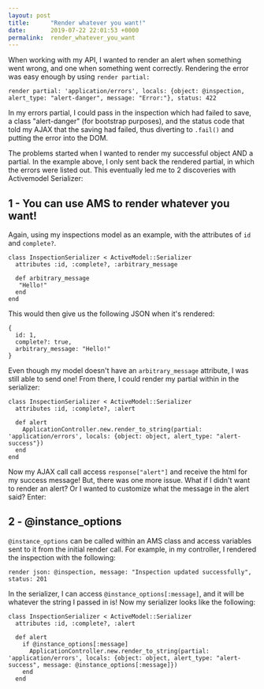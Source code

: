 ```yaml
---
layout: post
title:      "Render whatever you want!"
date:       2019-07-22 22:01:53 +0000
permalink:  render_whatever_you_want
---
```



When working with my API, I wanted to render an alert when something went wrong, and one when something went correctly. Rendering the error was easy enough by using `render partial:`
```
render partial: 'application/errors', locals: {object: @inspection, alert_type: "alert-danger", message: "Error:"}, status: 422
```
In my errors partial, I could pass in the inspection which had failed to save, a class "alert-danger" (for bootstrap purposes), and the status code that told my AJAX that the saving had failed, thus diverting to `.fail()` and putting the error into the DOM.

The problems started when I wanted to render my successful object AND a partial. In the example above, I only sent back the rendered partial, in which the errors were listed out. This eventually led me to 2 discoveries with Activemodel Serializer:

## 1 - You can use AMS to render whatever you want!
Again, using my inspections model as an example, with the attributes of `id` and `complete?`.
```
class InspectionSerializer < ActiveModel::Serializer
  attributes :id, :complete?, :arbitrary_message
  
  def arbitrary_message
   "Hello!"
  end
end
```

This would then give us the following JSON when it's rendered:
```
{
  id: 1,
  complete?: true,
  arbitrary_message: "Hello!"
}
```

Even though my model doesn't have an `arbitrary_message` attribute, I was still able to send one! From there, I could render my partial within in the serializer:

```
class InspectionSerializer < ActiveModel::Serializer
  attributes :id, :complete?, :alert
	
  def alert
    ApplicationController.new.render_to_string(partial: 'application/errors', locals: {object: object, alert_type: "alert-success"})
  end
end
```

Now my AJAX call call access `response["alert"]` and receive the html for my success message! But, there was one more issue. What if I didn't want to render an alert? Or I wanted to customize what the message in the alert said? Enter:

## 2 - @instance_options
`@instance_options` can be called within an AMS class and access variables sent to it from the initial render call. For example, in my controller, I rendered the inspection with the following:
```
render json: @inspection, message: "Inspection updated successfully", status: 201
```

In the serializer, I can access `@instance_options[:message]`, and it will be whatever the string I passed in is! Now my serializer looks like the following:

```
class InspectionSerializer < ActiveModel::Serializer
  attributes :id, :complete?, :alert
	
  def alert
    if @instance_options[:message]
      ApplicationController.new.render_to_string(partial: 'application/errors', locals: {object: object, alert_type: "alert-success", message: @instance_options[:message]})
    end
  end
```
